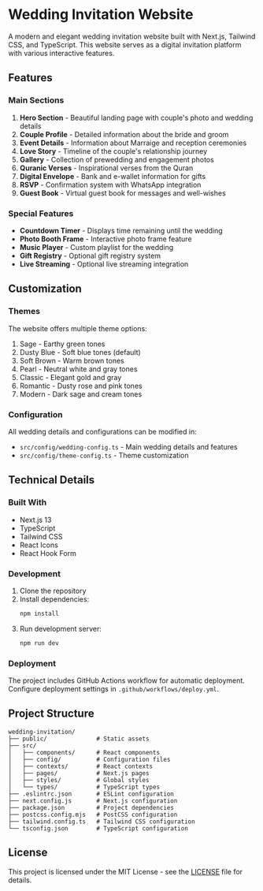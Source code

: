 # Wedding Invitation Website

A modern and elegant wedding invitation website built with Next.js, Tailwind CSS, and TypeScript. This website serves as a digital invitation platform with various interactive features.

## Features

### Main Sections
1. **Hero Section** - Beautiful landing page with couple's photo and wedding details
2. **Couple Profile** - Detailed information about the bride and groom
3. **Event Details** - Information about Marraige and reception ceremonies
4. **Love Story** - Timeline of the couple's relationship journey
5. **Gallery** - Collection of prewedding and engagement photos
6. **Quranic Verses** - Inspirational verses from the Quran
7. **Digital Envelope** - Bank and e-wallet information for gifts
8. **RSVP** - Confirmation system with WhatsApp integration
9. **Guest Book** - Virtual guest book for messages and well-wishes

### Special Features
- **Countdown Timer** - Displays time remaining until the wedding
- **Photo Booth Frame** - Interactive photo frame feature
- **Music Player** - Custom playlist for the wedding
- **Gift Registry** - Optional gift registry system
- **Live Streaming** - Optional live streaming integration

## Customization

### Themes
The website offers multiple theme options:
1. Sage - Earthy green tones
2. Dusty Blue - Soft blue tones (default)
3. Soft Brown - Warm brown tones
4. Pearl - Neutral white and gray tones
5. Classic - Elegant gold and gray
6. Romantic - Dusty rose and pink tones
7. Modern - Dark sage and cream tones

### Configuration
All wedding details and configurations can be modified in:
- `src/config/wedding-config.ts` - Main wedding details and features
- `src/config/theme-config.ts` - Theme customization

## Technical Details

### Built With
- Next.js 13
- TypeScript
- Tailwind CSS
- React Icons
- React Hook Form

### Development
1. Clone the repository
2. Install dependencies:
   ```bash
   npm install
   ```
3. Run development server:
   ```bash
   npm run dev
   ```

### Deployment
The project includes GitHub Actions workflow for automatic deployment. Configure deployment settings in `.github/workflows/deploy.yml`.

## Project Structure
```
wedding-invitation/
├── public/              # Static assets
├── src/
│   ├── components/      # React components
│   ├── config/          # Configuration files
│   ├── contexts/        # React contexts
│   ├── pages/           # Next.js pages
│   ├── styles/          # Global styles
│   └── types/           # TypeScript types
├── .eslintrc.json       # ESLint configuration
├── next.config.js       # Next.js configuration
├── package.json         # Project dependencies
├── postcss.config.mjs   # PostCSS configuration
├── tailwind.config.ts   # Tailwind CSS configuration
└── tsconfig.json        # TypeScript configuration
```

## License
This project is licensed under the MIT License - see the [LICENSE](LICENSE) file for details.
